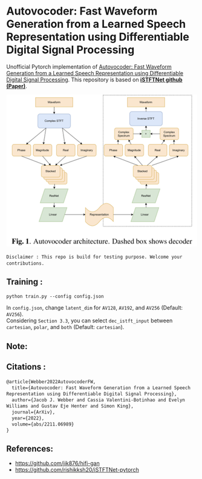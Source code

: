 # Autovocoder: Fast Waveform Generation from a Learned Speech Representation using Differentiable Digital Signal Processing
Unofficial Pytorch implementation of [Autovocoder: Fast Waveform Generation from a Learned Speech Representation using Differentiable Digital Signal Processing](https://arxiv.org/abs/2211.06989).
This repository is based on **[iSTFTNet github](https://github.com/rishikksh20/iSTFTNet-pytorch) [(Paper)](https://arxiv.org/abs/2203.02395)**.<br>

![](AutoVocoder.jpeg)

`Disclaimer : This repo is build for testing purpose. Welcome your contributions.`
## Training :
```
python train.py --config config.json
```
In `config.json`, change `latent_dim` for `AV128`, `AV192`, and `AV256` (Default: `AV256`).<br>
Considering `Section 3.3`, you can select `dec_istft_input` between `cartesian`, `polar`, and `both` (Default: `cartesian`).

## Note:

## Citations :
```
@article{Webber2022AutovocoderFW,
  title={Autovocoder: Fast Waveform Generation from a Learned Speech Representation using Differentiable Digital Signal Processing},
  author={Jacob J. Webber and Cassia Valentini-Botinhao and Evelyn Williams and Gustav Eje Henter and Simon King},
  journal={ArXiv},
  year={2022},
  volume={abs/2211.06989}
}
```

## References:
* https://github.com/jik876/hifi-gan
* https://github.com/rishikksh20/iSTFTNet-pytorch
